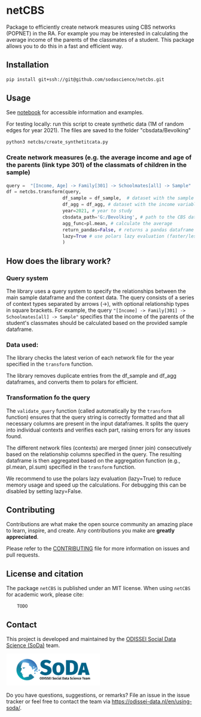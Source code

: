 # netCBS
Package to efficiently create network measures using CBS networks (POPNET) in the RA. For example you may be interested in calculating the average income of the parents of the classmates of a student. This package allows you to do this in a fast and efficient way.

## Installation

```bash
pip install git+ssh://git@github.com/sodascience/netcbs.git
```

## Usage

See [notebook](tutorial_netCBS.ipynb) for accessible information and examples.

For testing locally: run this script to create synthetic data (1M of random edges for year 2021). The files are saved to the folder "cbsdata/Bevolking"
```bash
python3 netcbs/create_synthetitcata.py
```

### Create network measures (e.g. the average income and age of the parents (link type 301) of the classmats of children in the sample)
```python
query =  "[Income, Age] -> Family[301] -> Schoolmates[all] -> Sample"
df = netcbs.transform(query, 
                     df_sample = df_sample,  # dataset with the sample to study
                     df_agg = df_agg, # dataset with the income variable
                     year=2021, # year to study
                     cbsdata_path='G:/Bevolking', # path to the CBS data
                     agg_func=pl.mean, # calculate the average
                     return_pandas=False, # returns a pandas dataframe instead of a polars dataframe
                     lazy=True # use polars lazy evaluation (faster/less memory usage)
                     )

```

## How does the library work?
### Query system
The library uses a query system to specify the relationships between the main sample dataframe and the context data. The query consists of a series of context types separated by arrows (->), with optional relationship types in square brackets. For example, the query `"[Income] -> Family[301] -> Schoolmates[all] -> Sample"` specifies that the income of the parents of the student's classmates should be calculated based on the provided sample dataframe.

### Data used:
The library checks the latest verion of each network file for the year specified in the `transform` function. 

The library removes duplicate entries from the df_sample and df_agg dataframes, and converts them to polars for efficient.

### Transformation fo the query
The `validate_query` function (called automatically by the `transform` function) ensures that the query string is correctly formatted and that all necessary columns are present in the input dataframes. It splits the query into individual contexts and verifies each part, raising errors for any issues found.

The different network files (contexts) are merged (inner join) consecutively based on the relationship columns specified in the query. The resulting dataframe is then aggregated based on the aggregation function (e.g., pl.mean, pl.sum) specified in the `transform` function.

We recommend to use the polars lazy evaluation (lazy=True) to reduce memory usage and speed up the calculations. For debugging this can be disabled by setting lazy=False.


## Contributing
Contributions are what make the open source community an amazing place to learn, inspire, and create. Any contributions you make are **greatly appreciated**.

Please refer to the [CONTRIBUTING](https://github.com/sodascience/netcbs/blob/main/CONTRIBUTING.md) file for more information on issues and pull requests.

## License and citation

The package `netCBS` is published under an MIT license. When using `netCBS` for academic work, please cite:
```
    TODO
```

## Contact

This project is developed and maintained by the [ODISSEI Social Data
Science (SoDa)](https://odissei-data.nl/nl/soda/) team.

<img src="soda_logo.png" alt="SoDa logo" width="250px"/>

Do you have questions, suggestions, or remarks? File an issue in the issue
tracker or feel free to contact the team via
https://odissei-data.nl/en/using-soda/.
